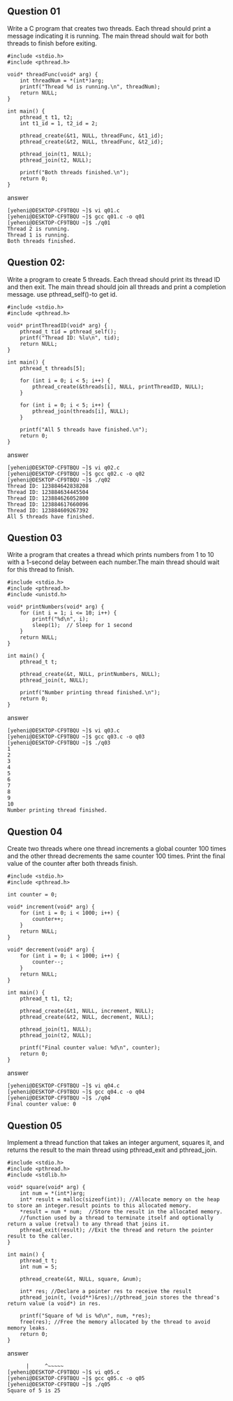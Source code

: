 ## Question 01
Write a C program that creates two threads. Each thread should print 
a message indicating it is running. The main thread should wait for both 
threads to finish before exiting.

```
#include <stdio.h>
#include <pthread.h>

void* threadFunc(void* arg) {
    int threadNum = *(int*)arg;
    printf("Thread %d is running.\n", threadNum);
    return NULL;
}

int main() {
    pthread_t t1, t2;
    int t1_id = 1, t2_id = 2;

    pthread_create(&t1, NULL, threadFunc, &t1_id);
    pthread_create(&t2, NULL, threadFunc, &t2_id);

    pthread_join(t1, NULL);
    pthread_join(t2, NULL);

    printf("Both threads finished.\n");
    return 0;
}
```

answer
```
[yeheni@DESKTOP-CF9TBQU ~]$ vi q01.c
[yeheni@DESKTOP-CF9TBQU ~]$ gcc q01.c -o q01
[yeheni@DESKTOP-CF9TBQU ~]$ ./q01
Thread 2 is running.
Thread 1 is running.
Both threads finished.
```

## Question 02:
Write a program to create 5 threads. Each thread should print its thread
ID and then exit. The main thread should join all threads and print a 
completion message.
use pthread_self()-to get id.

```
#include <stdio.h>
#include <pthread.h>

void* printThreadID(void* arg) {
    pthread_t tid = pthread_self();
    printf("Thread ID: %lu\n", tid);
    return NULL;
}

int main() {
    pthread_t threads[5];

    for (int i = 0; i < 5; i++) {
        pthread_create(&threads[i], NULL, printThreadID, NULL);
    }

    for (int i = 0; i < 5; i++) {
        pthread_join(threads[i], NULL);
    }

    printf("All 5 threads have finished.\n");
    return 0;
}
```

answer
```
[yeheni@DESKTOP-CF9TBQU ~]$ vi q02.c
[yeheni@DESKTOP-CF9TBQU ~]$ gcc q02.c -o q02
[yeheni@DESKTOP-CF9TBQU ~]$ ./q02
Thread ID: 123884642838208
Thread ID: 123884634445504
Thread ID: 123884626052800
Thread ID: 123884617660096
Thread ID: 123884609267392
All 5 threads have finished.
```

## Question 03
Write a program that creates a thread which prints numbers from 1 to 10 
with a 1-second delay between each number.The main thread should wait for 
this thread to finish.

```
#include <stdio.h>
#include <pthread.h>
#include <unistd.h>

void* printNumbers(void* arg) {
    for (int i = 1; i <= 10; i++) {
        printf("%d\n", i);
        sleep(1);  // Sleep for 1 second
    }
    return NULL;
}

int main() {
    pthread_t t;

    pthread_create(&t, NULL, printNumbers, NULL);
    pthread_join(t, NULL);

    printf("Number printing thread finished.\n");
    return 0;
}
```

answer
```
[yeheni@DESKTOP-CF9TBQU ~]$ vi q03.c
[yeheni@DESKTOP-CF9TBQU ~]$ gcc q03.c -o q03
[yeheni@DESKTOP-CF9TBQU ~]$ ./q03
1
2
3
4
5
6
7
8
9
10
Number printing thread finished.
```

## Question 04
Create two threads where one thread increments a global counter 100 times
and the other thread decrements the same counter 100 times. 
Print the final value of the counter after both threads finish.

```
#include <stdio.h>
#include <pthread.h>

int counter = 0;

void* increment(void* arg) {
    for (int i = 0; i < 1000; i++) {
        counter++;
    }
    return NULL;
}

void* decrement(void* arg) {
    for (int i = 0; i < 1000; i++) {
        counter--;
    }
    return NULL;
}

int main() {
    pthread_t t1, t2;

    pthread_create(&t1, NULL, increment, NULL);
    pthread_create(&t2, NULL, decrement, NULL);

    pthread_join(t1, NULL);
    pthread_join(t2, NULL);

    printf("Final counter value: %d\n", counter);
    return 0;
}
```

answer
```
[yeheni@DESKTOP-CF9TBQU ~]$ vi q04.c
[yeheni@DESKTOP-CF9TBQU ~]$ gcc q04.c -o q04
[yeheni@DESKTOP-CF9TBQU ~]$ ./q04
Final counter value: 0
```

## Question 05
Implement a thread function that takes an integer argument, squares it,
and returns the result to the main thread using pthread_exit and pthread_join.

```
#include <stdio.h>
#include <pthread.h>
#include <stdlib.h>

void* square(void* arg) {
    int num = *(int*)arg;
    int* result = malloc(sizeof(int)); //Allocate memory on the heap to store an integer.result points to this allocated memory.
    *result = num * num;  //Store the result in the allocated memory.
	//function used by a thread to terminate itself and optionally return a value (retval) to any thread that joins it.
    pthread_exit(result); //Exit the thread and return the pointer result to the caller.
}

int main() {
    pthread_t t;
    int num = 5;

    pthread_create(&t, NULL, square, &num);

    int* res; //Declare a pointer res to receive the result
    pthread_join(t, (void**)&res);//pthread_join stores the thread's return value (a void*) in res.

    printf("Square of %d is %d\n", num, *res);
    free(res); //Free the memory allocated by the thread to avoid memory leaks.
    return 0;
}
```

answer
```
      |     ^~~~~~
[yeheni@DESKTOP-CF9TBQU ~]$ vi q05.c
[yeheni@DESKTOP-CF9TBQU ~]$ gcc q05.c -o q05
[yeheni@DESKTOP-CF9TBQU ~]$ ./q05
Square of 5 is 25
```
